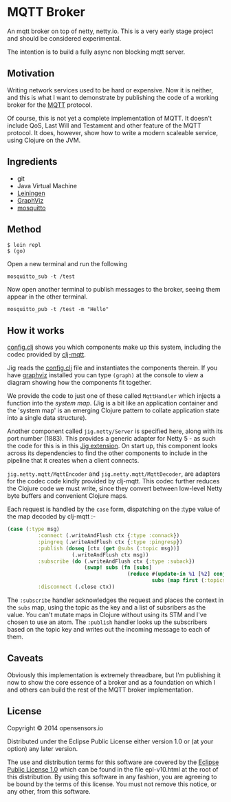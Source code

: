 # MQTT Broker

An mqtt broker on top of netty, netty.io. This is a very early stage project and should be considered experimental.

The intention is to build a fully async non blocking mqtt server.

## Motivation

Writing network services used to be hard or expensive. Now it is
neither, and this is what I want to demonstrate by publishing the code
of a working broker for the [MQTT](http://mqtt.org) protocol.

Of course, this is not yet a complete implementation of MQTT. It doesn't
include QoS, Last Will and Testament and other feature of the MQTT
protocol. It does, however, show how to write a modern scaleable
service, using Clojure on the JVM.

## Ingredients

* git
* Java Virtual Machine
* [Leiningen](http://leiningen.org/)
* [GraphViz](http://www.graphviz.org/)
* [mosquitto](http://mosquitto.org/)

## Method

```
$ lein repl
$ (go)

```

Open a new terminal and run the following

```
mosquitto_sub -t /test
```

Now open another terminal to publish messages to the broker, seeing them
appear in the other terminal.

```
mosquitto_pub -t /test -m "Hello"
```

## How it works

[config.clj](config.clj) shows you which components make up this system,
including the codec provided by
[clj-mqtt](https://github.com/xively/clj-mqtt).

Jig reads the [config.clj](config.clj) file and instantiates the
components therein. If you have [graphviz]() installed you can type
`(graph)` at the console to view a diagram showing how the components
fit together.

We provide the code to just one of these called `MqttHandler` which injects a
function into the _system map_. (Jig is a bit like an application
container and the 'system map' is an emerging Clojure pattern to collate
application state into a single data structure).

Another component called `jig.netty/Server` is specified here, along
with its port number (1883). This provides a generic adapter for Netty
5 - as such the code for this is in this [Jig extension](). On start up,
this component looks across its dependencies to find the other
components to include in the pipeline that it creates when a client
connects.

`jig.netty.mqtt/MqttEncoder` and `jig.netty.mqtt/MqttDecoder`, are
adapters for the codec code kindly provided by clj-mqtt. This codec
further reduces the Clojure code we must write, since they convert
between low-level Netty byte buffers and convenient Clojure maps.

Each request is handled by  the `case` form, dispatching on the :type value of the map decoded by clj-mqtt :-

```clojure
(case (:type msg)
          :connect (.writeAndFlush ctx {:type :connack})
          :pingreq (.writeAndFlush ctx {:type :pingresp})
          :publish (doseq [ctx (get @subs (:topic msg))]
                     (.writeAndFlush ctx msg))
          :subscribe (do (.writeAndFlush ctx {:type :suback})
                         (swap! subs (fn [subs]
                                       (reduce #(update-in %1 [%2] conj ctx)
                                               subs (map first (:topics msg))))))
          :disconnect (.close ctx))
```

The `:subscribe` handler acknowledges the request and places the context
in the `subs` map, using the topic as the key and a list of subsribers
as the value. You can't mutate maps in Clojure without using its STM and
I've chosen to use an atom. The `:publish` handler looks up the
subscribers based on the topic key and writes out the incoming message
to each of them.

## Caveats

Obviously this implementation is extremely threadbare, but I'm
publishing it now to show the core essence of a broker and as a
foundation on which I and others can build the rest of the MQTT broker
implementation.

## License

Copyright © 2014 opensensors.io

Distributed under the Eclipse Public License either version 1.0 or (at
your option) any later version.

The use and distribution terms for this software are covered by the [Eclipse Public License 1.0](http://opensource.org/licenses/eclipse-1.0.php) which can be found in the file epl-v10.html at the root of this distribution. By using this software in any fashion, you are agreeing to be bound by the terms of this license. You must not remove this notice, or any other, from this software.
